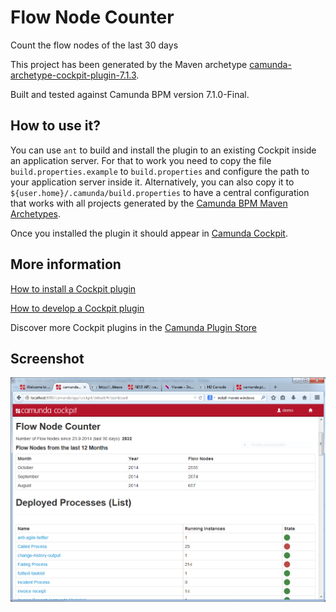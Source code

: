 Flow Node Counter
=========================

Count the flow nodes of the last 30 days

This project has been generated by the Maven archetype
[camunda-archetype-cockpit-plugin-7.1.3](http://docs.camunda.org/latest/guides/user-guide/#process-applications-maven-project-templates-archetypes).

Built and tested against Camunda BPM version 7.1.0-Final.


How to use it?
--------------

You can use `ant` to build and install the plugin to an existing Cockpit
inside an application server.
For that to work you need to copy the file `build.properties.example` to `build.properties`
and configure the path to your application server inside it.
Alternatively, you can also copy it to `${user.home}/.camunda/build.properties`
to have a central configuration that works with all projects generated by the
[Camunda BPM Maven Archetypes](http://docs.camunda.org/latest/guides/user-guide/#process-applications-maven-project-templates-archetypes).

Once you installed the plugin it should appear in
[Camunda Cockpit](http://docs.camunda.org/latest/guides/user-guide/#cockpit).


More information
----------------

[How to install a Cockpit plugin](http://docs.camunda.org/latest/real-life/how-to/#cockpit-how-to-develop-a-cockpit-plugin-integration-into-cockpit)

[How to develop a Cockpit plugin](http://docs.camunda.org/latest/real-life/how-to/#cockpit-how-to-develop-a-cockpit-plugin)

Discover more Cockpit plugins in the
[Camunda Plugin Store](http://camunda.org/plugins/)


Screenshot
----------

![Screenshot](screenshot.png)